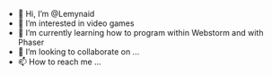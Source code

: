 - 👋 Hi, I’m @Lemynaid
- 👀 I’m interested in video games
- 🌱 I’m currently learning how to program within Webstorm and with Phaser
- 💞️ I’m looking to collaborate on ...
- 📫 How to reach me ...

<!---
Lemynaid/Lemynaid is a ✨ special ✨ repository because its `README.md` (this file) appears on your GitHub profile.
You can click the Preview link to take a look at your changes.
--->
